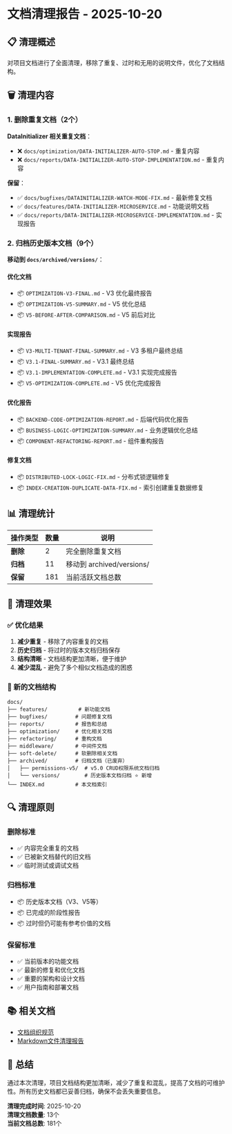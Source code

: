 # 文档清理报告 - 2025-10-20

## 📋 清理概述

对项目文档进行了全面清理，移除了重复、过时和无用的说明文件，优化了文档结构。

## 🗑️ 清理内容

### 1. 删除重复文档（2个）

**DataInitializer 相关重复文档**：
- ❌ `docs/optimization/DATA-INITIALIZER-AUTO-STOP.md` - 重复内容
- ❌ `docs/reports/DATA-INITIALIZER-AUTO-STOP-IMPLEMENTATION.md` - 重复内容

**保留**：
- ✅ `docs/bugfixes/DATAINITIALIZER-WATCH-MODE-FIX.md` - 最新修复文档
- ✅ `docs/features/DATA-INITIALIZER-MICROSERVICE.md` - 功能说明文档
- ✅ `docs/reports/DATA-INITIALIZER-MICROSERVICE-IMPLEMENTATION.md` - 实现报告

### 2. 归档历史版本文档（9个）

**移动到 `docs/archived/versions/`**：

#### 优化文档
- 📦 `OPTIMIZATION-V3-FINAL.md` - V3 优化最终报告
- 📦 `OPTIMIZATION-V5-SUMMARY.md` - V5 优化总结
- 📦 `V5-BEFORE-AFTER-COMPARISON.md` - V5 前后对比

#### 实现报告
- 📦 `V3-MULTI-TENANT-FINAL-SUMMARY.md` - V3 多租户最终总结
- 📦 `V3.1-FINAL-SUMMARY.md` - V3.1 最终总结
- 📦 `V3.1-IMPLEMENTATION-COMPLETE.md` - V3.1 实现完成报告
- 📦 `V5-OPTIMIZATION-COMPLETE.md` - V5 优化完成报告

#### 优化报告
- 📦 `BACKEND-CODE-OPTIMIZATION-REPORT.md` - 后端代码优化报告
- 📦 `BUSINESS-LOGIC-OPTIMIZATION-SUMMARY.md` - 业务逻辑优化总结
- 📦 `COMPONENT-REFACTORING-REPORT.md` - 组件重构报告

#### 修复文档
- 📦 `DISTRIBUTED-LOCK-LOGIC-FIX.md` - 分布式锁逻辑修复
- 📦 `INDEX-CREATION-DUPLICATE-DATA-FIX.md` - 索引创建重复数据修复

## 📊 清理统计

| 操作类型 | 数量 | 说明 |
|---------|------|------|
| **删除** | 2 | 完全删除重复文档 |
| **归档** | 11 | 移动到 archived/versions/ |
| **保留** | 181 | 当前活跃文档总数 |

## 🎯 清理效果

### ✅ 优化结果

1. **减少重复** - 移除了内容重复的文档
2. **历史归档** - 将过时的版本文档归档保存
3. **结构清晰** - 文档结构更加清晰，便于维护
4. **减少混乱** - 避免了多个相似文档造成的困惑

### 📁 新的文档结构

```
docs/
├── features/          # 新功能文档
├── bugfixes/         # 问题修复文档
├── reports/          # 报告和总结
├── optimization/     # 优化相关文档
├── refactoring/      # 重构文档
├── middleware/       # 中间件文档
├── soft-delete/      # 软删除相关文档
├── archived/         # 归档文档（已废弃）
│   ├── permissions-v5/  # v5.0 CRUD权限系统文档归档
│   └── versions/        # 历史版本文档归档 ⭐ 新增
└── INDEX.md          # 本文档索引
```

## 🔍 清理原则

### 删除标准
- ✅ 内容完全重复的文档
- ✅ 已被新文档替代的旧文档
- ✅ 临时测试或调试文档

### 归档标准
- 📦 历史版本文档（V3、V5等）
- 📦 已完成的阶段性报告
- 📦 过时但仍可能有参考价值的文档

### 保留标准
- ✅ 当前版本的功能文档
- ✅ 最新的修复和优化文档
- ✅ 重要的架构和设计文档
- ✅ 用户指南和部署文档

## 📚 相关文档

- [文档组织规范](mdc:docs/INDEX.md)
- [Markdown文件清理报告](mdc:docs/reports/MARKDOWN-FILES-CLEANUP-2025-01-16.md)

## 🎯 总结

通过本次清理，项目文档结构更加清晰，减少了重复和混乱，提高了文档的可维护性。所有历史文档都已妥善归档，确保不会丢失重要信息。

**清理完成时间**: 2025-10-20  
**清理文档数量**: 13个  
**当前文档总数**: 181个
